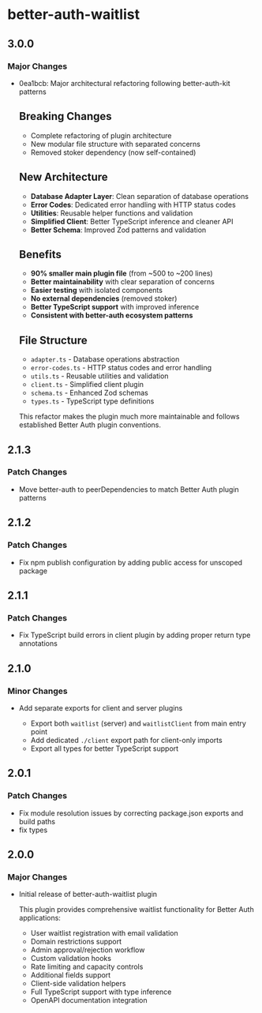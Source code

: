 # better-auth-waitlist

## 3.0.0

### Major Changes

- 0ea1bcb: Major architectural refactoring following better-auth-kit patterns

  ## Breaking Changes

  - Complete refactoring of plugin architecture
  - New modular file structure with separated concerns
  - Removed stoker dependency (now self-contained)

  ## New Architecture

  - **Database Adapter Layer**: Clean separation of database operations
  - **Error Codes**: Dedicated error handling with HTTP status codes
  - **Utilities**: Reusable helper functions and validation
  - **Simplified Client**: Better TypeScript inference and cleaner API
  - **Better Schema**: Improved Zod patterns and validation

  ## Benefits

  - **90% smaller main plugin file** (from ~500 to ~200 lines)
  - **Better maintainability** with clear separation of concerns
  - **Easier testing** with isolated components
  - **No external dependencies** (removed stoker)
  - **Better TypeScript support** with improved inference
  - **Consistent with better-auth ecosystem patterns**

  ## File Structure

  - `adapter.ts` - Database operations abstraction
  - `error-codes.ts` - HTTP status codes and error handling
  - `utils.ts` - Reusable utilities and validation
  - `client.ts` - Simplified client plugin
  - `schema.ts` - Enhanced Zod schemas
  - `types.ts` - TypeScript type definitions

  This refactor makes the plugin much more maintainable and follows established Better Auth plugin conventions.

## 2.1.3

### Patch Changes

- Move better-auth to peerDependencies to match Better Auth plugin patterns

## 2.1.2

### Patch Changes

- Fix npm publish configuration by adding public access for unscoped package

## 2.1.1

### Patch Changes

- Fix TypeScript build errors in client plugin by adding proper return type annotations

## 2.1.0

### Minor Changes

- Add separate exports for client and server plugins

  - Export both `waitlist` (server) and `waitlistClient` from main entry point
  - Add dedicated `./client` export path for client-only imports
  - Export all types for better TypeScript support

## 2.0.1

### Patch Changes

- Fix module resolution issues by correcting package.json exports and build paths
- fix types

## 2.0.0

### Major Changes

- Initial release of better-auth-waitlist plugin

  This plugin provides comprehensive waitlist functionality for Better Auth applications:

  - User waitlist registration with email validation
  - Domain restrictions support
  - Admin approval/rejection workflow
  - Custom validation hooks
  - Rate limiting and capacity controls
  - Additional fields support
  - Client-side validation helpers
  - Full TypeScript support with type inference
  - OpenAPI documentation integration
